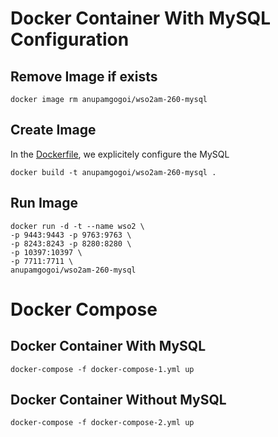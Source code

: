 
# Docker Container With MySQL Configuration

## Remove Image if exists
```
docker image rm anupamgogoi/wso2am-260-mysql
```

## Create Image
In the [Dockerfile](https://github.com/anupamgogoi-wso2/docker-wso2/blob/master/APIM/mysql/Dockerfile), we explicitely configure the MySQL
```
docker build -t anupamgogoi/wso2am-260-mysql .
```

## Run Image

```
docker run -d -t --name wso2 \
-p 9443:9443 -p 9763:9763 \
-p 8243:8243 -p 8280:8280 \
-p 10397:10397 \
-p 7711:7711 \
anupamgogoi/wso2am-260-mysql
```

# Docker Compose

## Docker Container With MySQL
```
docker-compose -f docker-compose-1.yml up
```

## Docker Container Without MySQL
```
docker-compose -f docker-compose-2.yml up
```
